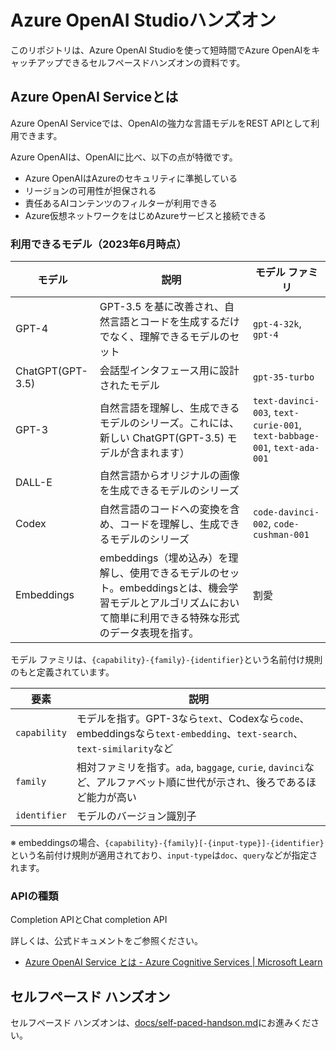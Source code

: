 # Azure OpenAI Studioハンズオン

このリポジトリは、Azure OpenAI Studioを使って短時間でAzure OpenAIをキャッチアップできるセルフペースドハンズオンの資料です。

## Azure OpenAI Serviceとは

Azure OpenAI Serviceでは、OpenAIの強力な言語モデルをREST APIとして利用できます。

Azure OpenAIは、OpenAIに比べ、以下の点が特徴です。

- Azure OpenAIはAzureのセキュリティに準拠している
- リージョンの可用性が担保される
- 責任あるAIコンテンツのフィルターが利用できる
- Azure仮想ネットワークをはじめAzureサービスと接続できる

### 利用できるモデル（2023年6月時点）

| モデル | 説明 | モデル ファミリ |
|----|----|----|
| GPT-4 | GPT-3.5 を基に改善され、自然言語とコードを生成するだけでなく、理解できるモデルのセット | `gpt-4-32k`, `gpt-4` |
| ChatGPT(GPT-3.5) | 会話型インタフェース用に設計されたモデル | `gpt-35-turbo` |
| GPT-3 | 自然言語を理解し、生成できるモデルのシリーズ。これには、新しい ChatGPT(GPT-3.5) モデルが含まれます）| `text-davinci-003`, `text-curie-001`, `text-babbage-001`, `text-ada-001` |
| DALL-E | 自然言語からオリジナルの画像を生成できるモデルのシリーズ | |
| Codex | 自然言語のコードへの変換を含め、コードを理解し、生成できるモデルのシリーズ | `code-davinci-002`, `code-cushman-001` |
| Embeddings | embeddings（埋め込み）を理解し、使用できるモデルのセット。embeddingsとは、機会学習モデルとアルゴリズムにおいて簡単に利用できる特殊な形式のデータ表現を指す。 | 割愛 |

モデル ファミリは、`{capability}-{family}-{identifier}`という名前付け規則のもと定義されています。

| 要素 | 説明 |
|----|----|
| `capability` | モデルを指す。GPT-3なら`text`、Codexなら`code`、embeddingsなら`text-embedding`、`text-search`、`text-similarity`など |
| `family` | 相対ファミリを指す。`ada`, `baggage`, `curie`, `davinci`など、アルファベット順に世代が示され、後ろであるほど能力が高い |
| `identifier` | モデルのバージョン識別子 |

※ embeddingsの場合、`{capability}-{family}[-{input-type}]-{identifier}`という名前付け規則が適用されており、`input-type`は`doc`、`query`などが指定されます。

### APIの種類

Completion APIとChat completion API




詳しくは、公式ドキュメントをご参照ください。

- [Azure OpenAI Service とは - Azure Cognitive Services | Microsoft Learn](https://learn.microsoft.com/ja-jp/azure/cognitive-services/openai/overview)


## セルフペースド ハンズオン

セルフペースド ハンズオンは、[docs/self-paced-handson.md](./docs/self-paced-handson.md)にお進みください。
